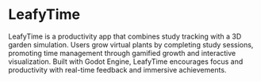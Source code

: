 # LeafyTime
LeafyTime is a productivity app that combines study tracking with a 3D garden simulation. Users grow virtual plants by completing study sessions, promoting time management through gamified growth and interactive visualization. Built with Godot Engine, LeafyTime encourages focus and productivity with real-time feedback and immersive achievements.
